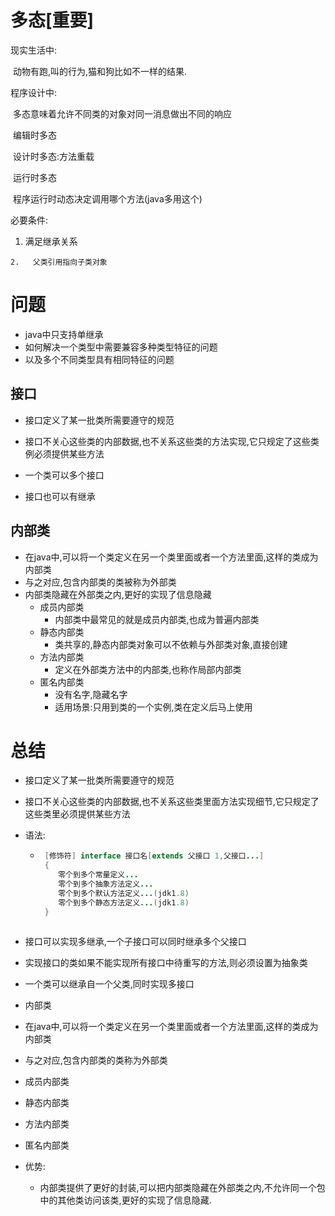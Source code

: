 # 多态[重要]

现实生活中:

​	动物有跑,叫的行为,猫和狗比如不一样的结果.

程序设计中:

​	多态意味着允许不同类的对象对同一消息做出不同的响应

​	编辑时多态

​		设计时多态:方法重载

​	运行时多态

​		程序运行时动态决定调用哪个方法(java多用这个)

必要条件:

1. 	 满足继承关系

 	2. 	 父类引用指向子类对象



# 问题

* java中只支持单继承
* 如何解决一个类型中需要兼容多种类型特征的问题
* 以及多个不同类型具有相同特征的问题

## 接口

* 接口定义了某一批类所需要遵守的规范
* 接口不关心这些类的内部数据,也不关系这些类的方法实现,它只规定了这些类例必须提供某些方法



* 一个类可以多个接口
* 接口也可以有继承

## 内部类

* 在java中,可以将一个类定义在另一个类里面或者一个方法里面,这样的类成为内部类
* 与之对应,包含内部类的类被称为外部类
* 内部类隐藏在外部类之内,更好的实现了信息隐藏
  * 成员内部类
    * 内部类中最常见的就是成员内部类,也成为普遍内部类
  * 静态内部类
    * 类共享的,静态内部类对象可以不依赖与外部类对象,直接创建
  * 方法内部类
    * 定义在外部类方法中的内部类,也称作局部内部类
  * 匿名内部类
    * 没有名字,隐藏名字
    * 适用场景:只用到类的一个实例,类在定义后马上使用

# 总结

* 接口定义了某一批类所需要遵守的规范

* 接口不关心这些类的内部数据,也不关系这些类里面方法实现细节,它只规定了这些类里必须提供某些方法

* 语法:

  * ```java
     [修饰符] interface 接口名[extends 父接口 1,父接口...]
     {
     	零个到多个常量定义...
     	零个到多个抽象方法定义...
     	零个到多个默认方法定义...(jdk1.8)
     	零个到多个静态方法定义...(jdk1.8)
     }
     
    ```

* 接口可以实现多继承,一个子接口可以同时继承多个父接口

* 实现接口的类如果不能实现所有接口中待重写的方法,则必须设置为抽象类

* 一个类可以继承自一个父类,同时实现多接口



* 内部类
* 在java中,可以将一个类定义在另一个类里面或者一个方法里面,这样的类成为内部类
* 与之对应,包含内部类的类称为外部类
* 成员内部类
* 静态内部类
* 方法内部类
* 匿名内部类
* 优势:
  * 内部类提供了更好的封装,可以把内部类隐藏在外部类之内,不允许同一个包中的其他类访问该类,更好的实现了信息隐藏.

